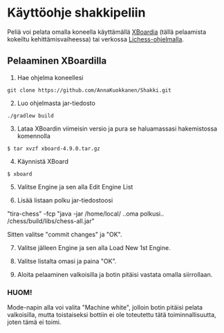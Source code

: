 # Käyttöohje shakkipeliin

Peliä voi pelata omalla koneella käyttämällä [XBoardia](https://www.gnu.org/software/xboard/) (tällä pelaamista kokeiltu 
kehittämisvaiheessa) tai verkossa [Lichess-ohjelmalla](https://lichess.org/).

## Pelaaminen XBoardilla

1. Hae ohjelma koneellesi
```
git clone https://github.com/AnnaKuokkanen/Shakki.git
```

2. Luo ohjelmasta jar-tiedosto
```
./gradlew build
```

3. Lataa XBoardin viimeisin versio ja pura se haluamassasi hakemistossa komennolla
```
$ tar xvzf xboard-4.9.0.tar.gz
```

4. Käynnistä XBoard
```
$ xboard 
```

5. Valitse Engine ja sen alla Edit Engine List

6. Lisää listaan polku jar-tiedostoosi

  "tira-chess" -fcp "java -jar /home/local/ ..oma polkusi.. /chess/build/libs/chess-all.jar"
  
Sitten valitse "commit changes" ja "OK".

7. Valitse jälleen Engine ja sen alla Load New 1st Engine.

8. Valitse listalta omasi ja paina "OK". 

9. Aloita pelaaminen valkoisilla ja botin pitäisi vastata omalla siirrollaan.


### HUOM! 

Mode-napin alla voi valita "Machine white", jolloin botin pitäisi pelata valkoisilla, mutta toistaiseksi bottiin ei 
ole toteutettu tätä toiminnallisuutta, joten tämä ei toimi. 
